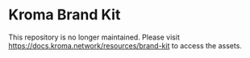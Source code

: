 # Kroma Brand Kit

This repository is no longer maintained. Please visit https://docs.kroma.network/resources/brand-kit to access the assets.
